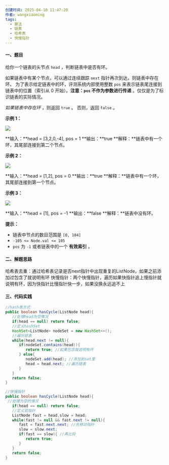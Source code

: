 ```yaml
---
创建时间: 2025-04-10 11:47:20
作者: wangxiaoming
tags:
  - 算法
  - 链表
  - 哈希表
  - 快慢指针
---
```

#### 一、题目
给你一个链表的头节点 `head` ，判断链表中是否有环。

如果链表中有某个节点，可以通过连续跟踪 `next` 指针再次到达，则链表中存在环。 为了表示给定链表中的环，评测系统内部使用整数 `pos` 来表示链表尾连接到链表中的位置（索引从 0 开始）。**注意：`pos` 不作为参数进行传递** 。仅仅是为了标识链表的实际情况。

_如果链表中存在环_ ，则返回 `true` 。 否则，返回 `false` 。

**示例 1：**

![](https://assets.leetcode-cn.com/aliyun-lc-upload/uploads/2018/12/07/circularlinkedlist.png)

**输入：**head = [3,2,0,-4], pos = 1
**输出：**true
**解释：**链表中有一个环，其尾部连接到第二个节点。

**示例 2：**

![](https://assets.leetcode-cn.com/aliyun-lc-upload/uploads/2018/12/07/circularlinkedlist_test2.png)

**输入：**head = [1,2], pos = 0
**输出：**true
**解释：**链表中有一个环，其尾部连接到第一个节点。

**示例 3：**

![](https://assets.leetcode-cn.com/aliyun-lc-upload/uploads/2018/12/07/circularlinkedlist_test3.png)

**输入：**head = [1], pos = -1
**输出：**false
**解释：**链表中没有环。

**提示：**

- 链表中节点的数目范围是 `[0, 104]`
- `-105 <= Node.val <= 105`
- `pos` 为 `-1` 或者链表中的一个 **有效索引** 。

#### 二、解题思路
哈希表去重：通过哈希表记录是否next指针中出现重复的ListNode，如果之前添加过包含了就说明有环
快慢指针：两个快慢指针，遍历如果快指针追上慢指针就说明有环，因为快指针比慢指针快一步，如果没换永远追不上
#### 三、代码实践
```java
//hash表方式
public boolean hasCycle(ListNode head){ 
   //处理head为空情况
   if(head == null) return false;
   //定义hashSet
   HashSet<ListNode> nodeSet = new HashSet<>(); 
   //遍历链表
   while(head.next != null){
      if(nodeSet.contains(head)){
         return true; //如果包含就说明有环
      } else{
         nodeSet.add(head); //添加到set里
         head = head.next; //遍历链表
      }
   }
   return false;
}

//快慢指针
public boolean hasCycle(ListNode head){
 //处理为空的情况
   if(head == null) return false;
   //定义双指针
   ListNode fast = head,slow = head;
   while(fast != null && fast.next != null){
      fast = fast.next.next; //先移动指针
      slow = slow.next;
      if(fast == slow){ //再比较
         return true;
      }
   }
   return false;
}
```